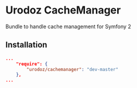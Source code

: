 Urodoz CacheManager
============

Bundle to handle cache management for Symfony 2


Installation
------------

```json
...
    "require": {
        "urodoz/cachemanager": "dev-master"
    },
...
```
